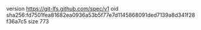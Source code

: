 version https://git-lfs.github.com/spec/v1
oid sha256:fd7501fea81682ea0936a53b5f77e7d1145868091ded7139a8d341f28f36a7c5
size 773
